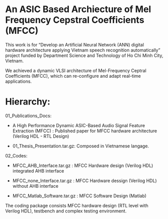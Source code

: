 # An ASIC Based Archiecture of Mel Frequency Cepstral Coefficients (MFCC)
		
This work is for “Develop an Artificial Neural Network (ANN) digital hardware architecture applying Vietnam speech recognition automatically” project funded by Department Science and Technology of Ho Chi Minh City, Vietnam.

We achieved a dynamic VLSI architecture of Mel-Frequency Ceptral Coefficients (MFCC), which can re-configure and adapt real-time applications. 

   
# Hierarchy:

01_Publications_Docs:

+ A High Performance Dynamic ASIC-Based Audio Signal Feature Extraction (MFCC) : Published paper for MFCC hardware architecture (Verilog HDL - RTL Design)

+ 01_Thesis_Presentation.tar.gz: Composed in Vietnamese langage. 

02_Codes:

+ MFCC_AHB_Interface.tar.gz	: MFCC Hardware design (Verilog HDL) integrated AHB interface
	
+ MFCC_none_Interface.tar.gz : MFCC Hardware dessign (Verilog HDL) without AHB interface

+ MFCC_Matlab_Software.tar.gz : MFCC Software Design (Matlab)

The coding package consists MFCC hardware design (RTL level with Verilog HDL), testbench and complex testing environment.
